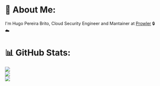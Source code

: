 # 💫 About Me:
I'm Hugo Pereira Brito, Cloud Security Engineer and Mantainer at [Prowler](https://github.com/prowler-cloud/prowler) 🔒☁️


# 📊 GitHub Stats:
![](https://github-readme-stats.vercel.app/api?username=HugoPBrito&theme=dark&hide_border=true&include_all_commits=true&count_private=false)<br/>
![](https://github-readme-streak-stats.herokuapp.com/?user=HugoPBrito&theme=dark&hide_border=true)<br/>
![](https://github-contributor-stats.vercel.app/api?username=HugoPBrito&limit=5&theme=dark&combine_all_yearly_contributions=true&hide_border=true)

<!-- Proudly created with GPRM ( https://gprm.itsvg.in ) -->
